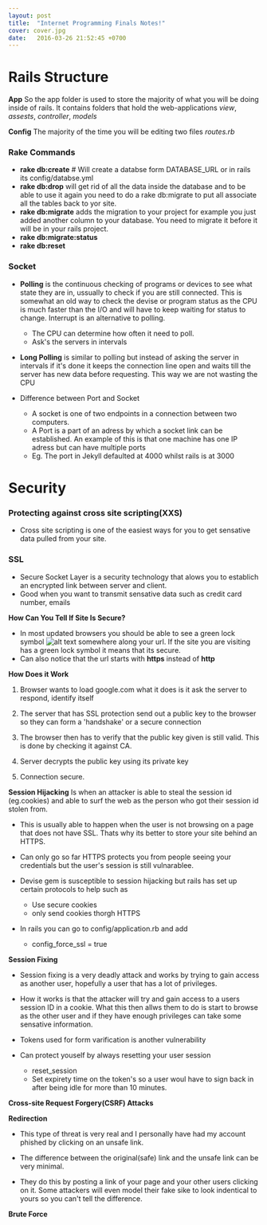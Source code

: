 ```yaml
---
layout: post
title:  "Internet Programming Finals Notes!"
cover: cover.jpg
date:   2016-03-26 21:52:45 +0700
---
```


# Rails Structure

**App** So the app folder is used to store the majority of what you will be doing inside of rails. It contains folders that hold the web-applications *view*, *assests*, *controller*, *models*


**Config** The majority of the time you will be editing two files *routes.rb*


### Rake Commands

* **rake db:create** # Will create a databse form DATABASE_URL or in rails its config/databse.yml
* **rake db:drop** will get rid of all the data inside the database and to be able to use it again you need to do a rake db:migrate to put all associate all the tables back to yor site.  
* **rake db:migrate** adds the migration to your project for example you just added another column to your database. You need to migrate it before it will be in your rails project.   
* **rake db:migrate:status**
* **rake db:reset**


### Socket

* **Polling** is the continuous checking of programs or devices to see what state they are in, ussually to check if you are still connected. This is somewhat an old way to check the devise or program status as the CPU is much faster than the I/O and will have to keep waiting for status to change. Interrupt is an alternative to polling. 
	* The CPU can determine how often it need to poll.
	* Ask's the servers in intervals	  
* **Long Polling** is similar to polling but instead of asking the server in intervals if it's done it keeps the connection line open and waits till the server has new data before requesting. This way we are not wasting the CPU

* Difference between Port and Socket
	* A socket is one of two endpoints in a connection between two computers. 
	* A Port is a part of an adress by which a socket link can be established. An example of this is that one machine has one IP adress but can have multiple ports
	* Eg. The port in Jekyll defaulted at 4000 whilst rails is at 3000



# Security 

### Protecting against cross site scripting(XXS)

* Cross site scripting is one of the easiest ways for you to get sensative data pulled from your site. 


### SSL 
* Secure Socket Layer is a security technology that alows you to establich an encrypted link between server and client. 
* Good when you want to transmit sensative data such as credit card number, emails

**How Can You Tell If Site Is Secure?**

* In most updated browsers you should be able to see a green lock symbol 
![alt text](http://i.stack.imgur.com/Vr8IB.png "SSL Verification lock icon") somewhere along your url. If the site you are visiting has a green lock symbol it means that its secure.
* Can also notice that the url starts with **https** instead of **http** 


**How Does it Work**

1. Browser wants to load google.com what it does is it ask the server to respond, identify itself

2. The server that has SSL protection send out a public key to the browser so they can form a 'handshake' or a secure connection 

3. The browser then has to verify that the public key given is still valid. This is done by checking it against CA. 

4. Server decrypts the public key using its private key 

5. Connection secure. 


**Session Hijacking**
Is when an attacker is able to steal the session id (eg.cookies) and able to surf the web as the person who got their session id stolen from. 

* This is usually able to happen when the user is not browsing on a page that does not have SSL. Thats why its better to store your site behind an HTTPS.

* Can only go so far HTTPS protects you from people seeing your credentials but the user's session is still vulnarablee.

* Devise gem is susceptible to session hijacking but rails has set up certain protocols to help such as 
	* Use secure cookies 
	* only send cookies thorgh HTTPS

* In rails you can go to config/application.rb and add 
	* config_force_ssl = true


**Session Fixing**

* Session fixing is a very deadly attack and works by trying to gain access as another user, hopefully a user that has a lot of privileges. 

* How it works is that the attacker will try and gain access to a users session ID in a cookie. What this then allws them to do is start to browse as the other user and if they have enough privileges can take some sensative information. 

* Tokens used for form varification is another vulnerability

* Can protect youself by always resetting your user session 
	* reset_session
	* Set expirety time on the token's so a user woul have to sign back in after being idle for more than 10 minutes.


**Cross-site Request Forgery(CSRF) Attacks**

**Redirection**

* This type of threat is very real and I personally have had my account phished by clicking on an unsafe link.

* The difference between the original(safe) link and the unsafe link can be very minimal. 

* They do this by posting a link of your page and your other users clicking on it. Some attackers will even model their fake sike to look indentical to yours so you can't tell the difference. 


**Brute Force**


